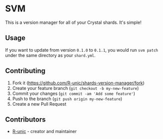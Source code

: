 # SVM

This is a version manager for all of your Crystal shards. It's simple!

## Usage

If you want to update from version `0.1.0` to `0.1.1`, you would run `svm patch` under the same directory as your `shard.yml`.

## Contributing

1. Fork it (<https://github.com/R-unic/shards-version-manager/fork>)
2. Create your feature branch (`git checkout -b my-new-feature`)
3. Commit your changes (`git commit -am 'Add some feature'`)
4. Push to the branch (`git push origin my-new-feature`)
5. Create a new Pull Request

## Contributors

- [R-unic](https://github.com/R-unic) - creator and maintainer
